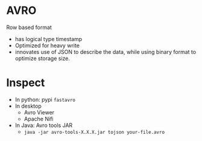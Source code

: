 # AVRO
Row based format
- has logical type timestamp
- Optimized for heavy write
- innovates use of JSON to describe the data, while using binary format to optimize storage size.

# Inspect
- In python: pypi `fastavro`
- In desktop
  - Avro Viewer
  - Apache Nifi
- In Java: Avro tools JAR
  - `java -jar avro-tools-X.X.X.jar tojson your-file.avro`
